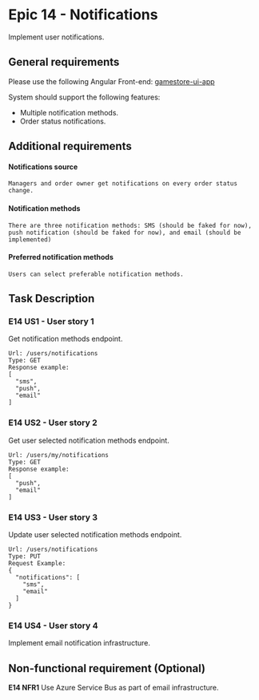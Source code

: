 # Epic 14 - Notifications

Implement user notifications.

## General requirements
Please use the following Angular Front-end: [gamestore-ui-app](gamestore-ui-app) 

System should support the following features: 
* Multiple notification methods.
* Order status notifications.
   

## Additional requirements
#### Notifications source
	Managers and order owner get notifications on every order status change.
#### Notification methods
	There are three notification methods: SMS (should be faked for now), push notification (should be faked for now), and email (should be implemented)
#### Preferred notification methods
	Users can select preferable notification methods. 	


## Task Description

### E14 US1 - User story 1

Get notification methods endpoint.
```{xml} 
Url: /users/notifications
Type: GET
Response example:
[
  "sms",
  "push",
  "email"
]
```

### E14 US2 - User story 2
Get user selected notification methods endpoint.
```{xml} 
Url: /users/my/notifications
Type: GET
Response example:
[
  "push",
  "email"
]
```

### E14 US3 - User story 3
Update user selected notification methods endpoint.
```{xml} 
Url: /users/notifications
Type: PUT
Request Example:
{
  "notifications": [
    "sms",
    "email"
  ]
}
```


### E14 US4 - User story 4

Implement email notification infrastructure.

## Non-functional requirement (Optional)

**E14 NFR1**
Use Azure Service Bus as part of email infrastructure. 